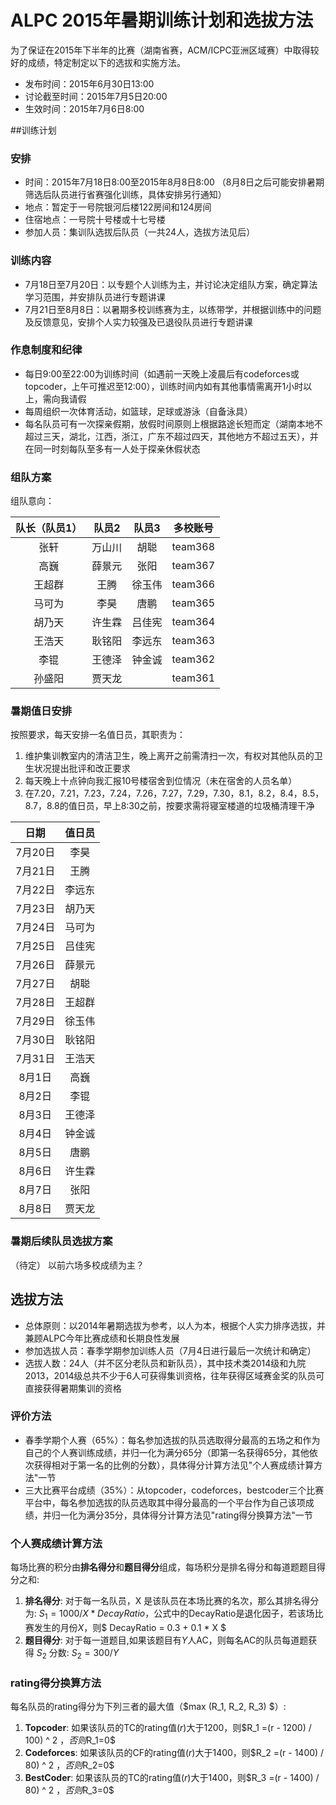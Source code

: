 # ALPC 2015年暑期训练计划和选拔方法
为了保证在2015年下半年的比赛（湖南省赛，ACM/ICPC亚洲区域赛）中取得较好的成绩，特定制定以下的选拔和实施方法。
* 发布时间：2015年6月30日13:00
* 讨论截至时间：2015年7月5日20:00
* 生效时间：2015年7月6日8:00

##训练计划

### 安排
* 时间：2015年7月18日8:00至2015年8月8日8:00 （8月8日之后可能安排暑期筛选后队员进行省赛强化训练，具体安排另行通知）
* 地点：暂定于一号院银河后楼122房间和124房间
* 住宿地点：一号院十号楼或十七号楼
* 参加人员：集训队选拔后队员（一共24人，选拔方法见后）

### 训练内容
* 7月18日至7月20日：以专题个人训练为主，并讨论决定组队方案，确定算法学习范围，并安排队员进行专题讲课
* 7月21日至8月8日：以暑期多校训练赛为主，以练带学，并根据训练中的问题及反馈意见，安排个人实力较强及已退役队员进行专题讲课

### 作息制度和纪律
* 每日9:00至22:00为训练时间（如遇前一天晚上凌晨后有codeforces或topcoder，上午可推迟至12:00），训练时间内如有其他事情需离开1小时以上，需向我请假
* 每周组织一次体育活动，如篮球，足球或游泳（自备泳具）
* 每名队员可有一次探亲假期，放假时间原则上根据路途长短而定（湖南本地不超过三天，湖北，江西，浙江，广东不超过四天，其他地方不超过五天），并在同一时刻每队至多有一人处于探亲休假状态

### 组队方案

组队意向：  

队长（队员1）| 队员2 | 队员3 | 多校账号 |
:---:|:---:|:---:|:---:|
张轩 | 万山川 | 胡聪 | team368 |
高巍 | 薛景元 | 张阳 | team367 |
王超群 | 王腾 | 徐玉伟 | team366 | 
马可为 | 李昊 | 唐鹏 | team365 |
胡乃天 | 许生霖 | 吕佳宪 | team364 |
王浩天 | 耿铭阳 | 李远东 | team363 |
李锟 | 王德泽 | 钟金诚 | team362 |
孙盛阳 | 贾天龙 | | team361 |

### 暑期值日安排

按照要求，每天安排一名值日员，其职责为：  
1. 维护集训教室内的清洁卫生，晚上离开之前需清扫一次，有权对其他队员的卫生状况提出批评和改正要求   
2. 每天晚上十点钟向我汇报10号楼宿舍到位情况（未在宿舍的人员名单）   
3. 在7.20，7.21，7.23，7.24，7.26，7.27，7.29，7.30，8.1，8.2，8.4，8.5，8.7，8.8的值日员，早上8:30之前，按要求需将寝室楼道的垃圾桶清理干净    

日期 | 值日员 |
:---:|:---:|
7月20日 | 李昊 |
7月21日 | 王腾 |
7月22日 | 李远东 |
7月23日 | 胡乃天 |
7月24日 | 马可为 |
7月25日 | 吕佳宪 |
7月26日 | 薛景元 |
7月27日 | 胡聪  |
7月28日 | 王超群 |
7月29日 | 徐玉伟 |
7月30日 | 耿铭阳 |
7月31日 | 王浩天 |
8月1日 | 高巍 |
8月2日 | 李锟 |
8月3日 | 王德泽 |
8月4日 | 钟金诚 |
8月5日 | 唐鹏 |
8月6日 | 许生霖 |
8月7日 | 张阳 |
8月8日 | 贾天龙 |


### 暑期后续队员选拔方案
（待定）
以前六场多校成绩为主？


## 选拔方法
* 总体原则：以2014年暑期选拔为参考，以人为本，根据个人实力排序选拔，并兼顾ALPC今年比赛成绩和长期良性发展
* 参加选拔人员：春季学期参加训练人员（7月4日进行最后一次统计和确定）
* 选拔人数：24人（并不区分老队员和新队员），其中技术类2014级和九院2013，2014级总共不少于6人可获得集训资格，往年获得区域赛金奖的队员可直接获得暑期集训的资格

### 评价方法
* 春季学期个人赛（65%）：每名参加选拔的队员选取得分最高的五场之和作为自己的个人赛训练成绩，并归一化为满分65分（即第一名获得65分，其他依次获得相对于第一名的比例的分数），具体得分计算方法见"个人赛成绩计算方法"一节
* 三大比赛平台成绩（35%）：从topcoder，codeforces，bestcoder三个比赛平台中，每名参加选拔的队员选取其中得分最高的一个平台作为自己该项成绩，并归一化为满分35分，具体得分计算方法见"rating得分换算方法"一节

### 个人赛成绩计算方法
每场比赛的积分由**排名得分**和**题目得分**组成，每场积分是排名得分和每道题题目得分之和:  
1. **排名得分**: 对于每一名队员，X 是该队员在本场比赛的名次，那么其排名得分为: $S_1 = 1000/X * DecayRatio$，公式中的DecayRatio是退化因子，若该场比赛发生的月份$X$，则$ DecayRatio = 0.3 + 0.1 * X $  
2. **题目得分**: 对于每一道题目,如果该题目有$Y$人AC，则每名AC的队员每道题获得 $S_2$ 分数:  $S_2 =300 / Y$  

### rating得分换算方法
每名队员的rating得分为下列三者的最大值（$max (R_1, R_2, R_3) $）:  
1. **Topcoder**:  如果该队员的TC的rating值($r$)大于1200，则$R_1 =(r - 1200) / 100) ^ 2 $，否则$R_1=0$  
2. **Codeforces**:  如果该队员的CF的rating值($r$)大于1400，则$R_2 =(r - 1400) / 80) ^ 2 $，否则$R_2=0$  
3. **BestCoder**:  如果该队员的TC的rating值($r$)大于1400，则$R_3 =(r - 1400) / 80) ^ 2 $，否则$R_3=0$  
